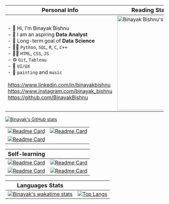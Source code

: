 <!-- - 👋 Hi, I’m Binayak Bishnu
- 🎯 I am an aspiring Data Analyst with a long-term goal of Data Science
- 🧑‍💻 Python, C, C++, HTML, CSS, JS
- ⚙️ Git, Tableau, SQL, R
- 🌱 I am also into mobile app development, UI/UX and Graphic Designing
- 👀 My other interests are painting and music
- 📫 How to reach me 
  - https://www.linkedin.com/in/binayakbishnu
  - https://www.instagram.com/binayak_bishnu
  - https://github.com/BinayakBishnu -->

| <font size="4">Personal Info<font> | <font size="4">Reading Stats</font> (<a href="https://daily.dev/">daily.dev</a>) |
| --- | --- |
| - 👋 Hi, I’m Binayak Bishnu<br />- 🎯 I am an aspiring **Data Analyst**<br />- 🎯 Long-term goal of **Data Science**<br />- 🧑‍💻 `Python`, `SQL`, `R`,  `C`, `C++`<br />- 🧑‍💻 `HTML`, `CSS`, `JS`<br />- ⚙️ `Git`, `Tableau`<br />- 🌱 `UI/UX`<br />- 🌱 `painting` and `music`<br /><br />https://www.linkedin.com/in/binayakbishnu<br />https://www.instagram.com/binayak_bishnu<br />https://github.com/BinayakBishnu | <a href="https://app.daily.dev/binayak_bishnu"><img src="https://api.daily.dev/devcards/e692f68d8d3445acbdc0e8297e12b35d.png?r=am3" width="300" alt="Binayak Bishnu's Dev Card"/></a> |

<!--  -->
[![Binayak's GitHub stats](https://github-readme-stats.vercel.app/api?username=binayakbishnu&count_private=true&show_icons=true&theme=dark&custom_title=My%20GitHub%20Stats)](https://github.com/BinayakBishnu/)
<!-- [![Binayak's wakatime stats](https://github-readme-stats.vercel.app/api/wakatime?username=binayak_bishnu&v=2)](https://github.com/BinayakBishnu) -->
<!-- [![Binayak's wakatime stats](https://github-readme-stats.vercel.app/api/wakatime?shareid=binayak_bishnu/bf6ce576-34b5-4da7-9da1-499b30530af3&custom_title=My%20Wakatime%20Stats&layout=compact&hide=TypeScript&langs_count=4)](https://github.com/BinayakBishnu) -->

<!-- [![Top Langs](https://github-readme-stats.vercel.app/api/top-langs/?username=binayakbishnu&layout=compact&card_width=250&custom_title=Common%20Languages%20in%20repos)](https://github.com/BinayakBishnu/) -->

<!-- <a href="https://app.daily.dev/binayak_bishnu"><img src="https://api.daily.dev/devcards/e692f68d8d3445acbdc0e8297e12b35d.png?r=am3" width="300" alt="Binayak Bishnu's Dev Card"/></a> -->
<!-- <a href="https://app.daily.dev/DailyDevTips"><img src="https://github.com/BinayakBishnu/BinayakBishnu/blob/master/devcard.svg" width="300" alt="Binayak's Dev Card"/></a> -->

<!-- [![Binayak's GitHub activity graph](https://activity-graph.herokuapp.com/graph?username=BinayakBishnu&line=00E6C7&bg_color=27292E&color=FFFFFF&point=FFFFFF)](https://github.com/BinayakBishnu/) -->
<!-- [![Binayak's github activity graph](https://activity-graph.herokuapp.com/graph?username=BinayakBishnu&theme=react-dark)](https://github.com/BinayakBishnu) -->

<!--  -->
| | |
| --- | --- |
| [![Readme Card](https://github-readme-stats.vercel.app/api/pin/?username=binayakbishnu&repo=travelmigo_app)](https://github.com/binayakbishnu/travelmigo_app) | [![Readme Card](https://github-readme-stats.vercel.app/api/pin/?username=binayakbishnu&repo=web_portfolio)](https://binayakbishnu.github.io/Web_Portfolio/) |
| [![Readme Card](https://github-readme-stats.vercel.app/api/pin/?username=binayakbishnu&repo=React_TodoApp)](https://binayakbishnu.github.io/React_TodoApp/) |

<!--  -->
| <font size="4">Self-learning</font> |  |
| --- | --- |
| [![Readme Card](https://github-readme-stats.vercel.app/api/pin/?username=binayakbishnu&repo=OMW_DataScience)](https://github.com/binayakbishnu/OMW_DataScience/) | [![Readme Card](https://github-readme-stats.vercel.app/api/pin/?username=binayakbishnu&repo=Python_Basics)](https://github.com/binayakbishnu/Python_Basics/) </div> |
| [![Readme Card](https://github-readme-stats.vercel.app/api/pin/?username=binayakbishnu&repo=C-Cplusplus_Basics)](https://github.com/binayakbishnu/C-Cplusplus_Basics/) | [![Readme Card](https://github-readme-stats.vercel.app/api/pin/?username=binayakbishnu&repo=Coding_files)](https://github.com/binayakbishnu/Coding_files/) |

<!--  -->
| <font size="4">Languages Stats</font> |  |
| --- | --- |
| [![Binayak's wakatime stats](https://github-readme-stats.vercel.app/api/wakatime?shareid=binayak_bishnu/bf6ce576-34b5-4da7-9da1-499b30530af3&custom_title=My%20Wakatime%20Stats&layout=compact&hide=TypeScript&langs_count=4)](https://github.com/BinayakBishnu) | [![Top Langs](https://github-readme-stats.vercel.app/api/top-langs/?username=binayakbishnu&layout=compact&card_width=250&custom_title=Common%20Languages%20in%20repos)](https://github.com/BinayakBishnu/)

<!-- | <font size="4">Reading Stats</font> |  |
| --- | --- |
| <a href="https://app.daily.dev/binayak_bishnu"><img src="https://api.daily.dev/devcards/e692f68d8d3445acbdc0e8297e12b35d.png?r=am3" width="300" alt="Binayak Bishnu's Dev Card"/></a> |  | -->






<!-- - [Section 1](#section-1)
- [Section 2](#section-2)
  - [Section 2.1](#section-2.1) -->

<!---
BinayakBishnu/BinayakBishnu is a ✨ special ✨ repository because its `README.md` (this file) appears on your GitHub profile.
You can click the Preview link to take a look at your changes.
--->
